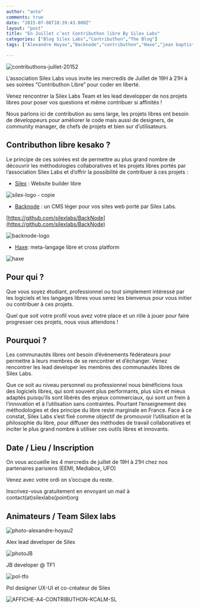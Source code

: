 ```yaml
---
author: "anto"
comments: true
date: "2015-07-08T10:39:43.000Z"
layout: "post"
title: "En Juillet c’est Contributhon libre By Silex Labs"
categories: ["Blog Silex Labs","Contributhon","The Blog"]
tags: ["Alexandre Hoyau","Backnode","contributhon","Haxe","jean baptiste richardet","pol goasdoué","silex","silex labs"]

---
```

![contributhons-juillet-20152](https://www.silexlabs.org/wp-content/uploads/2015/07/contributhons-juillet-20152-687x173.png)

L’association Silex Labs vous invite les mercredis de Juillet de 19H à 21H à ses soirées “Contributhon Libre” pour coder en liberté.

Venez rencontrer la Silex Labs Team et les lead developper de nos projets libres pour poser vos questions et même contribuer si affinités !

Nous parlons ici de contribution au sens large, les projets libres ont besoin de développeurs pour améliorer le code mais aussi de designers, de community manager, de chefs de projets et bien sur d’utilisateurs.


## **Contributhon libre kesako ?**


Le principe de ces soirées est de permettre au plus grand nombre de découvrir les méthodologies collaboratives et les projets libres portés par l’association Silex Labs et d’offrir la possibilité de contribuer à ces projets :




  * [Silex](http://www.silex.me/) : Website builder libre


![silex-logo - copie](https://www.silexlabs.org/wp-content/uploads/2015/07/silex-logo-copie.png)




  * [Backnode](https://github.com/silexlabs/BackNode) : un CMS léger pour vos sites web porté par Silex Labs.


[https://github.com/silexlabs/BackNode](https://github.com/silexlabs/BackNode)

![backnode-logo](https://www.silexlabs.org/wp-content/uploads/2015/07/backnode-logo.jpeg)




  * [Haxe](http://haxe.org/): meta-langage libre et cross platform


![haxe](https://www.silexlabs.org/wp-content/uploads/2015/07/haxe.png)




## **Pour qui ?**


Que vous soyez étudiant, professionnel ou tout simplement intéressé par les logiciels et les langages libres vous serez les bienvenus pour vous initier ou contribuer à ces projets.

Quel que soit votre profil vous avez votre place et un rôle à jouer pour faire progresser ces projets, nous vous attendons !


## **Pourquoi ?**


Les communautés libres ont besoin d’événements fédérateurs pour permettre à leurs membres de se rencontrer et d’échanger. Venez rencontrer les lead developer les membres des communautés libres de Silex Labs.

Que ce soit au niveau personnel ou professionnel nous bénéficions tous des logiciels libres, qui sont souvent plus performants, plus sûrs et mieux adaptés puisqu’ils sont libérés des enjeux commerciaux, qui sont un frein à l’innovation et à l’utilisation sans contraintes. Pourtant l’enseignement des méthodologies et des principe du libre reste marginale en France. Face à ce constat, Silex Labs s’est fixé comme objectif de promouvoir l’utilisation et la philosophie du libre, pour diffuser des méthodes de travail collaboratives et inciter le plus grand nombre à utiliser ces outils libres et innovants.


## **Date / Lieu / Inscription**


On vous accueille les 4 mercredis de juillet de 19H à 21H chez nos partenaires parisiens (EEMI, Mediabox, UFO)

Venez avec votre ordi on s’occupe du reste.

Inscrivez-vous gratuitement en envoyant un mail à contact(at)silexlabs(point)org




## **Animateurs / Team Silex labs**


![photo-alexandre-hoyau2](https://www.silexlabs.org/wp-content/uploads/2014/10/photo-alexandre-hoyau2.png)

Alex lead developer de Silex

![photoJB](https://www.silexlabs.org/wp-content/uploads/2014/10/photoJB.png)

JB developer @ TF1

![pol-tfo](https://www.silexlabs.org/wp-content/uploads/2015/04/pol-tfo.jpg)

Pol designer UX-UI et co-créateur de Silex



![AFFICHE-A4-CONTRIBUTHON-KCALM-SL](https://www.silexlabs.org/wp-content/uploads/2015/07/AFFICHE-A4-CONTRIBUTHON-KCALM-SL-486x687.png)


